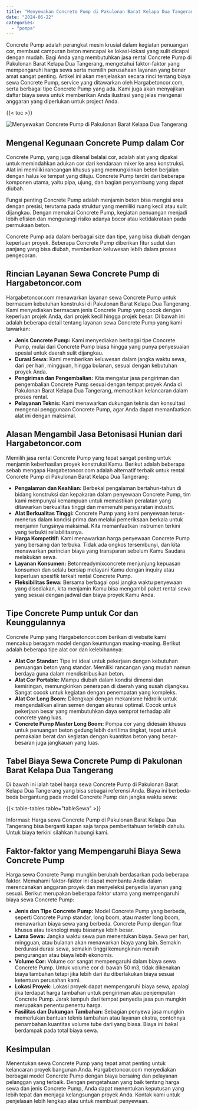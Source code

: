 ```yaml
---
title: "Menyewakan Concrete Pump di Pakulonan Barat Kelapa Dua Tangerang"
date: "2024-06-22"
categories: 
  - "pompa"
---
```




Concrete Pump adalah perangkat mesin krusial dalam kegiatan penuangan cor, membuat campuran beton mencapai ke lokasi-lokasi yang sulit dicapai dengan mudah. Bagi Anda yang membutuhkan jasa rental Concrete Pump di Pakulonan Barat Kelapa Dua Tangerang, mengetahui faktor-faktor yang mempengaruhi harga sewa serta memilih perusahaan layanan yang benar amat sangat penting. Artikel ini akan menjelaskan secara rinci tentang biaya sewa Concrete Pump, service yang ditawarkan oleh Hargabetoncor.com, serta berbagai tipe Concrete Pump yang ada. Kami juga akan menyajikan daftar biaya sewa untuk memberikan Anda ilustrasi yang jelas mengenai anggaran yang diperlukan untuk project Anda.

{{< toc >}}

![Menyewakan Concrete Pump di Pakulonan Barat Kelapa Dua Tangerang](https://hargareadymixid.github.io/pompa/concrete-pump%20(8).png)

## Mengenal Kegunaan Concrete Pump dalam Cor

Concrete Pump, yang juga dikenal belalai cor, adalah alat yang dipakai untuk memindahkan adukan cor dari kendaraan mixer ke area konstruksi. Alat ini memiliki rancangan khusus yang memungkinkan beton berjalan dengan halus ke tempat yang dituju. Concrete Pump terdiri dari beberapa komponen utama, yaitu pipa, ujung, dan bagian penyambung yang dapat diubah.

Fungsi penting Concrete Pump adalah menjamin beton bisa mengisi area dengan presisi, terutama pada struktur yang memiliki ruang kecil atau sulit dijangkau. Dengan memakai Concrete Pump, kegiatan penuangan menjadi lebih efisien dan mengurangi risiko adanya bocor atau ketidakrataan pada permukaan beton.

Concrete Pump ada dalam berbagai size dan tipe, yang bisa diubah dengan keperluan proyek. Beberapa Concrete Pump diberikan fitur sudut dan panjang yang bisa diubah, memberikan keluwesan lebih dalam proses pengecoran.

## Rincian Layanan Sewa Concrete Pump di Hargabetoncor.com

Hargabetoncor.com menawarkan layanan sewa Concrete Pump untuk bermacam kebutuhan konstruksi di Pakulonan Barat Kelapa Dua Tangerang. Kami menyediakan bermacam jenis Concrete Pump yang cocok dengan keperluan projek Anda, dari projek kecil hingga projek besar. Di bawah ini adalah beberapa detail tentang layanan sewa Concrete Pump yang kami tawarkan:

- **Jenis Concrete Pump:** Kami menyediakan berbagai tipe Concrete Pump, mulai dari Concrete Pump biasa hingga yang punya penyesuaian spesial untuk daerah sulit dijangkau.
- **Durasi Sewa:** Kami memberikan keluwesan dalam jangka waktu sewa, dari per hari, mingguan, hingga bulanan, sesuai dengan kebutuhan proyek Anda.
- **Pengiriman dan Pengembalian:** Kita mengatur jasa pengiriman dan pengembalian Concrete Pump sesuai dengan tempat proyek Anda di Pakulonan Barat Kelapa Dua Tangerang, memastikan kelancaran dalam proses rental.
- **Pelayanan Teknis:** Kami menawarkan dukungan teknis dan konsultasi mengenai penggunaan Concrete Pump, agar Anda dapat memanfaatkan alat ini dengan maksimal.

## Alasan Mengambil Jasa Betonisasi Hunian dari Hargabetoncor.com

Memilih jasa rental Concrete Pump yang tepat sangat penting untuk menjamin keberhasilan proyek konstruksi Kamu. Berikut adalah beberapa sebab mengapa Hargabetoncor.com adalah alternatif terbaik untuk rental Concrete Pump di Pakulonan Barat Kelapa Dua Tangerang:

- **Pengalaman dan Keahlian:** Berbekal pengalaman bertahun-tahun di bidang konstruksi dan kepakaran dalam penyewaan Concrete Pump, tim kami mempunyai kemampuan untuk memastikan peralatan yang ditawarkan berkualitas tinggi dan memenuhi persyaratan industri.
- **Alat Berkualitas Tinggi:** Concrete Pump yang kami penyewaan terus-menerus dalam kondisi prima dan melalui pemeriksaan berkala untuk menjamin fungsinya maksimal. Kita memanfaatkan instrumen terkini yang terbukti reliabilitasnya.
- **Harga Kompetitif:** Kami menawarkan harga penyewaan Concrete Pump yang bersaing dan terbuka. Tidak ada ongkos tersembunyi, dan kita menawarkan perincian biaya yang transparan sebelum Kamu Saudara melakukan sewa.
- **Layanan Konsumen:** Betonreadymixconcrete menjunjung kepuasan konsumen dan selalu bersiap melayani Kamu dengan inquiry atau keperluan spesifik terkait rental Concrete Pump.
- **Fleksibilitas Sewa:** Bersama berbagai opsi jangka waktu penyewaan yang disediakan, kita menjamin Kamu bisa mengambil paket rental sewa yang sesuai dengan jadwal dan biaya proyek Kamu Anda.

## Tipe Concrete Pump untuk Cor dan Keunggulannya

Concrete Pump yang Hargabetoncor.com berikan di website kami mencakup beragam model dengan keuntungan masing-masing. Berikut adalah beberapa tipe alat cor dan kelebihannya:

- **Alat Cor Standar:** Tipe ini ideal untuk pekerjaan dengan kebutuhan penuangan beton yang standar. Memiliki rancangan yang mudah namun berdaya guna dalam mendistribusikan beton.
- **Alat Cor Portable:** Mampu diubah dalam kondisi dimensi dan kemiringan, memungkinkan penerapan di daerah yang susah dijangkau. Sangat cocok untuk kegiatan dengan penempatan yang kompleks.
- **Alat Cor Long Boom:** Dilengkapi dengan mekanisme hidrolik untuk mengendalikan aliran semen dengan akurasi optimal. Cocok untuk pekerjaan besar yang membutuhkan daya semprot terhadap alir concrete yang luas.
- **Concrete Pump Master Long Boom:** Pompa cor yang didesain khusus untuk penuangan beton gedung lebih dari lima tingkat, tepat untuk pemakaian berat dan kegiatan dengan kuantitas beton yang besar-besaran juga jangkauan yang luas.

## Tabel Biaya Sewa Concrete Pump di Pakulonan Barat Kelapa Dua Tangerang

Di bawah ini ialah tabel harga sewa Concrete Pump di Pakulonan Barat Kelapa Dua Tangerang yang bisa sebagai referensi Anda. Biaya ini berbeda-beda bergantung pada model Concrete Pump dan jangka waktu sewa:

{{< table-tables table="tableSewa" >}}

Informasi: Harga sewa Concrete Pump di Pakulonan Barat Kelapa Dua Tangerang bisa berganti kapan saja tanpa pemberitahuan terlebih dahulu. Untuk biaya terkini silahkan hubungi kami.

## Faktor-faktor yang Mempengaruhi Biaya Sewa Concrete Pump

Harga sewa Concrete Pump mungkin berubah berdasarkan pada beberapa faktor. Memahami faktor-faktor ini dapat membantu Anda dalam merencanakan anggaran proyek dan menyeleksi penyedia layanan yang sesuai. Berikut merupakan beberapa faktor utama yang mempengaruhi biaya sewa Concrete Pump:

- **Jenis dan Tipe Concrete Pump:** Model Concrete Pump yang berbeda, seperti Concrete Pump standar, long boom, atau master long boom, menawarkan biaya sewa yang berbeda. Concrete Pump dengan fitur khusus atau teknologi maju biasanya lebih besar.
- **Lama Sewa:** Jangka waktu sewa pun menentukan biaya. Sewa per hari, mingguan, atau bulanan akan menawarkan biaya yang lain. Semakin berdurasi durasi sewa, semakin tinggi kemungkinan meraih pengurangan atau biaya lebih ekonomis.
- **Volume Cor:** Volume cor sangat mempengaruhi dalam biaya sewa Concrete Pump. Untuk volume cor di bawah 50 m3, tidak dikenakan biaya tambahan tetapi jika lebih dari itu diberlakukan biaya sesuai ketentuan perusahan kami.
- **Lokasi Proyek:** Lokasi proyek dapat mempengaruhi biaya sewa, apalagi jika terdapat harga tambahan untuk pengiriman atau penjemputan Concrete Pump. Jarak tempuh dari tempat penyedia jasa pun mungkin merupakan penentu penentu harga.
- **Fasilitas dan Dukungan Tambahan:** Sebagian penyewa jasa mungkin memerlukan bantuan teknis tambahan atau layanan ekstra, contohnya penambahan kuantitas volume tube dari yang biasa. Biaya ini bakal berdampak pada total biaya sewa.

## Kesimpulan

Menentukan sewa Concrete Pump yang tepat amat penting untuk kelancaran proyek bangunan Anda. Hargabetoncor.com menyediakan berbagai model Concrete Pump dengan biaya bersaing dan pelayanan pelanggan yang terbaik. Dengan pengetahuan yang baik tentang harga sewa dan jenis Concrete Pump, Anda dapat menentukan keputusan yang lebih tepat dan menjaga kelangsungan proyek Anda. Kontak kami untuk penjelasan lebih lengkap atau untuk membuat penyewaan.
